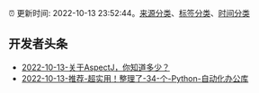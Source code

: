 :alarm_clock: 更新时间: 2022-10-13 23:52:44。[来源分类](../README.md)、[标签分类](../TAGS.md)、[时间分类](../TIMELINE.md)

## 开发者头条




- [2022-10-13-关于AspectJ，你知道多少？](https://toutiao.io/k/e7r4jd1) 
- [2022-10-13-推荐-超实用！整理了-34-个-Python-自动化办公库](https://toutiao.io/k/5wihja2) 